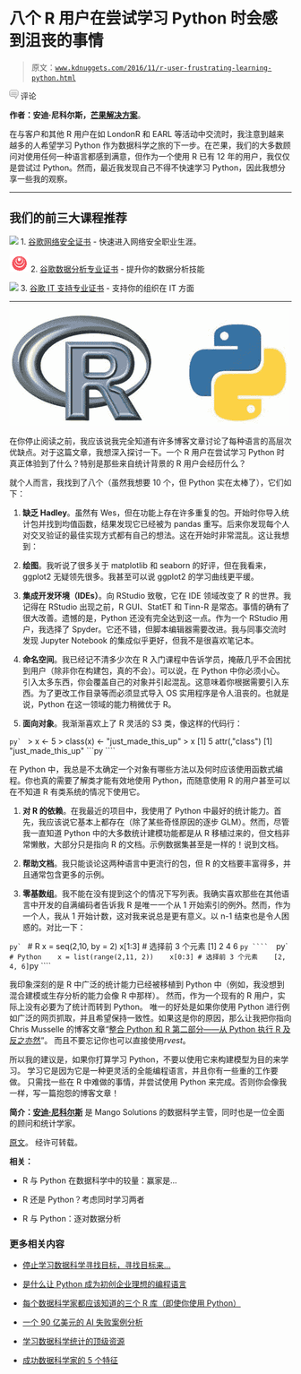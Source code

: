 # 八个 R 用户在尝试学习 Python 时会感到沮丧的事情

> 原文：[`www.kdnuggets.com/2016/11/r-user-frustrating-learning-python.html`](https://www.kdnuggets.com/2016/11/r-user-frustrating-learning-python.html)

![c](img/3d9c022da2d331bb56691a9617b91b90.png) 评论

**作者：安迪·尼科尔斯，[芒果解决方案](http://www.mango-solutions.com/)**。

在与客户和其他 R 用户在如 LondonR 和 EARL 等活动中交流时，我注意到越来越多的人希望学习 Python 作为数据科学之旅的下一步。在芒果，我们的大多数顾问对使用任何一种语言都感到满意，但作为一个使用 R 已有 12 年的用户，我仅仅是尝试过 Python。然而，最近我发现自己不得不快速学习 Python，因此我想分享一些我的观察。

* * *

## 我们的前三大课程推荐

![](img/0244c01ba9267c002ef39d4907e0b8fb.png) 1\. [谷歌网络安全证书](https://www.kdnuggets.com/google-cybersecurity) - 快速进入网络安全职业生涯。

![](img/e225c49c3c91745821c8c0368bf04711.png) 2\. [谷歌数据分析专业证书](https://www.kdnuggets.com/google-data-analytics) - 提升你的数据分析技能

![](img/0244c01ba9267c002ef39d4907e0b8fb.png) 3\. [谷歌 IT 支持专业证书](https://www.kdnuggets.com/google-itsupport) - 支持你的组织在 IT 方面

* * *

![R 和 Python](img/06f0c1ccd3fda19fe89d5d69223eef27.png)

在你停止阅读之前，我应该说我完全知道有许多博客文章讨论了每种语言的高层次优缺点。对于这篇文章，我想深入探讨一下。一个 R 用户在尝试学习 Python 时真正体验到了什么？特别是那些来自统计背景的 R 用户会经历什么？

就个人而言，我找到了八个（虽然我想要 10 个，但 Python 实在太棒了），它们如下：

1.  **缺乏 Hadley**。虽然有 Wes，但在功能上存在许多重复的包。开始时你导入统计包并找到均值函数，结果发现它已经被为 pandas 重写。后来你发现每个人对交叉验证的最佳实现方式都有自己的想法。这在开始时非常混乱。这让我想到：

1.  **绘图**。我听说了很多关于 matplotlib 和 seaborn 的好评，但在我看来，ggplot2 无疑领先很多。我甚至可以说 ggplot2 的学习曲线更平缓。

1.  **集成开发环境（IDEs）**。向 RStudio 致敬，它在 IDE 领域改变了 R 的世界。我记得在 RStudio 出现之前，R GUI、StatET 和 Tinn-R 是常态。事情的确有了很大改善。遗憾的是，Python 还没有完全达到这一点。作为一个 RStudio 用户，我选择了 Spyder。它还不错，但脚本编辑器需要改进。我与同事交流时发现 Jupyter Notebook 的集成似乎更好，但我不是很喜欢笔记本。

1.  **命名空间**。我已经记不清多少次在 R 入门课程中告诉学员，掩蔽几乎不会困扰到用户（除非你在构建包，真的不会）。可以说，在 Python 中你必须小心。引入太多东西，你会覆盖自己的对象并引起混乱。这意味着你根据需要引入东西。为了更改工作目录等而必须显式导入 OS 实用程序是令人沮丧的。也就是说，Python 在这一领域的能力稍微优于 R。

1.  **面向对象**。我渐渐喜欢上了 R 灵活的 S3 类，像这样的代码行：

```py` ``` > x <- 5    > class(x) <- "just_made_this_up"    > x    [1] 5    attr(,"class")    [1] "just_made_this_up" ```py ````

在 Python 中，我总是不太确定一个对象有哪些方法以及何时应该使用函数式编程。你也真的需要了解类才能有效地使用 Python，而随意使用 R 的用户甚至可以在不知道 R 有类系统的情况下使用它。

1.  **对 R 的依赖**。在我最近的项目中，我使用了 Python 中最好的统计能力。首先，我应该说它基本上都存在（除了某些奇怪原因的逐步 GLM）。然而，尽管我一直知道 Python 中的大多数统计建模功能都是从 R 移植过来的，但文档非常懒散，大部分只是指向 R 的文档。示例数据集甚至是一样的！说到文档。

1.  **帮助文档**。我只能谈论这两种语言中更流行的包，但 R 的文档要丰富得多，并且通常包含更多的示例。

1.  **零基数组**。我不能在没有提到这个的情况下写列表。我确实喜欢那些在其他语言中开发的自满编码者告诉我 R 是唯一一个从 1 开始索引的例外。然而，作为一个人，我从 1 开始计数，这对我来说总是更有意义。以 n-1 结束也是令人困惑的。对比一下：

```py` ``` # R    x = seq(2,10, by = 2)    x[1:3] # 选择前 3 个元素    [1] 2 4 6 ```py ````  ```py` ``` # Python    x = list(range(2,11, 2))    x[0:3] # 选择前 3 个元素    [2, 4, 6] ```py ````

我印象深刻的是 R 中广泛的统计能力已经被移植到 Python 中（例如，我没想到混合建模或生存分析的能力会像 R 中那样）。 然而，作为一个现有的 R 用户，实际上没有必要为了统计而转到 Python。 唯一的好处是如果你使用 Python 进行例如广泛的网页抓取，并且希望保持一致性。如果这是你的原因，那么让我把你指向 Chris Musselle 的博客文章“[整合 Python 和 R 第二部分——从 Python 执行 R 及反之亦然](http://www.mango-solutions.com/wp/2015/10/integrating-python-and-r-part-ii-executing-r-from-python-and-vice-versa/)”。 而且不要忘记你也可以直接使用*rvest*。

所以我的建议是，如果你打算学习 Python，不要以使用它来构建模型为目的来学习。 学习它是因为它是一种更灵活的全能编程语言，并且你有一些重的工作要做。 只需找一些在 R 中难做的事情，并尝试使用 Python 来完成。否则你会像我一样，写一篇抱怨的博客文章！

**简介：[安迪·尼科尔斯](https://www.linkedin.com/in/andy-nicholls-56225832)** 是 Mango Solutions 的数据科学主管，同时也是一位全面的顾问和统计学家。

[原文](http://www.mango-solutions.com/wp/2016/10/eight-not-10-things-an-r-user-will-find-frustrating-when-trying-to-learn-python/)。 经许可转载。

**相关：**

+   R 与 Python 在数据科学中的较量：赢家是...

+   R 还是 Python？考虑同时学习两者

+   R 与 Python：逐对数据分析

### 更多相关内容

+   [停止学习数据科学寻找目标，寻找目标来…](https://www.kdnuggets.com/2021/12/stop-learning-data-science-find-purpose.html)

+   [是什么让 Python 成为初创企业理想的编程语言](https://www.kdnuggets.com/2021/12/makes-python-ideal-programming-language-startups.html)

+   [每个数据科学家都应该知道的三个 R 库（即使你使用 Python）](https://www.kdnuggets.com/2021/12/three-r-libraries-every-data-scientist-know-even-python.html)

+   [一个 90 亿美元的 AI 失败案例分析](https://www.kdnuggets.com/2021/12/9b-ai-failure-examined.html)

+   [学习数据科学统计的顶级资源](https://www.kdnuggets.com/2021/12/springboard-top-resources-learn-data-science-statistics.html)

+   [成功数据科学家的 5 个特征](https://www.kdnuggets.com/2021/12/5-characteristics-successful-data-scientist.html)
